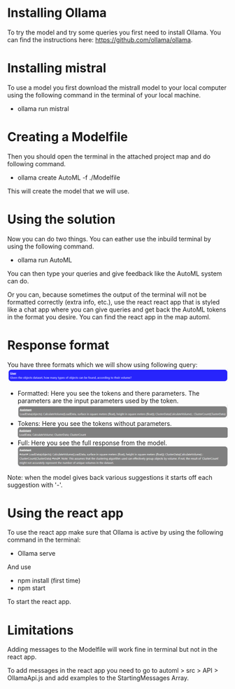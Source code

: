 # Installing Ollama

To try the model and try some queries you first need to install Ollama. You can find the instructions here: https://github.com/ollama/ollama.

# Installing mistral

To use a model you first download the mistrall model to your local computer using the following command in the terminal of your local machine.

- ollama run mistral

# Creating a Modelfile

Then you should open the terminal in the attached project map and do following command.

- ollama create AutoML -f ./Modelfile

This will create the model that we will use.

# Using the solution

Now you can do two things. You can eather use the inbuild terminal by using the following command.

- ollama run AutoML

You can then type your queries and give feedback like the AutoML system can do.

Or you can, because sometimes the output of the terminal will not be formatted correctly (extra info, etc.), use the react react app that is styled like a chat app where you can give queries and get back the AutoML tokens in the format you desire. You can find the react app in the map automl.

# Response format

You have three formats which we will show using following query:
![Alt text](https://github.com/MircoGijsens1/LLM-AI-challenge-VUB/blob/main/Screenshots/format_query.png "Query")

- Formatted: Here you see the tokens and there parameters. The parameters are the input parameters used by the token.
![Alt text](https://github.com/MircoGijsens1/LLM-AI-challenge-VUB/blob/main/Screenshots/Formatted_output.png "Formatted")
- Tokens: Here you see the tokens without parameters.
![Alt text](https://github.com/MircoGijsens1/LLM-AI-challenge-VUB/blob/main/Screenshots/tokens_output.png "Token")
- Full: Here you see the full response from the model.
![Alt text](https://github.com/MircoGijsens1/LLM-AI-challenge-VUB/blob/main/Screenshots/full_output.png "Full")

Note: when the model gives back various suggestions it starts off each suggestion with '-'.

# Using the react app

To use the react app make sure that Ollama is active by using the following command in the terminal:

- Ollama serve

And use

- npm install (first time)
- npm start

To start the react app.

# Limitations

Adding messages to the Modelfile will work fine in terminal but not in the react app.

To add messages in the react app you need to go to automl > src > API > OllamaApi.js
and add examples to the StartingMessages Array.
